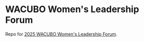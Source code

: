 # WACUBO Women's Leadership Forum
Repo for [2025 WACUBO Women's Leadership Forum](https://www.wacubo.org/index.php?option=com_jevents&task=icalrepeat.detail&evid=114&Itemid=184&year=2025&month=01&day=28&title=wacubo-2025-womens-leadership-forum&uid=85d7e004cf72920f6259acf247033fc9).
